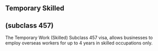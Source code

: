 ## Temporary Skilled

## (subclass 457)

The Temporary Work (Skilled) Subclass 457 visa, allows businesses to employ overseas workers for up to 4 years in skilled occupations only.
